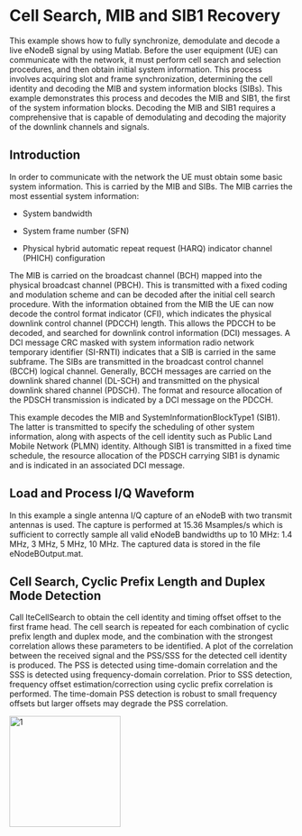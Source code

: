 # Cell Search, MIB and SIB1 Recovery

This example shows how to fully synchronize, demodulate and decode a live eNodeB signal by using Matlab. Before the user equipment (UE) can communicate with the network, it must perform cell search and selection procedures, and then obtain initial system information. This process involves acquiring slot and frame synchronization, determining the cell identity and decoding the MIB and system information blocks (SIBs). This example demonstrates this process and decodes the MIB and SIB1, the first of the system information blocks. Decoding the MIB and SIB1 requires a comprehensive that is capable of demodulating and decoding the majority of the downlink channels and signals.

## Introduction

In order to communicate with the network the UE must obtain some basic system information. This is carried by the MIB and SIBs. The MIB carries the most essential system information:

- System bandwidth

- System frame number (SFN)

- Physical hybrid automatic repeat request (HARQ) indicator channel (PHICH) configuration

The MIB is carried on the broadcast channel (BCH) mapped into the physical broadcast channel (PBCH). This is transmitted with a fixed coding and modulation scheme and can be decoded after the initial cell search procedure. With the information obtained from the MIB the UE can now decode the control format indicator (CFI), which indicates the physical downlink control channel (PDCCH) length. This allows the PDCCH to be decoded, and searched for downlink control information (DCI) messages. A DCI message CRC masked with system information radio network temporary identifier (SI-RNTI) indicates that a SIB is carried in the same subframe. The SIBs are transmitted in the broadcast control channel (BCCH) logical channel. Generally, BCCH messages are carried on the downlink shared channel (DL-SCH) and transmitted on the physical downlink shared channel (PDSCH). The format and resource allocation of the PDSCH transmission is indicated by a DCI message on the PDCCH.

This example decodes the MIB and SystemInformationBlockType1 (SIB1). The latter is transmitted to specify the scheduling of other system information, along with aspects of the cell identity such as Public Land Mobile Network (PLMN) identity. Although SIB1 is transmitted in a fixed time schedule, the resource allocation of the PDSCH carrying SIB1 is dynamic and is indicated in an associated DCI message.

## Load and Process I/Q Waveform

In this example a single antenna I/Q capture of an eNodeB with two transmit antennas is used. The capture is performed at 15.36 Msamples/s which is sufficient to correctly sample all valid eNodeB bandwidths up to 10 MHz: 1.4 MHz, 3 MHz, 5 MHz, 10 MHz. The captured data is stored in the file eNodeBOutput.mat.

## Cell Search, Cyclic Prefix Length and Duplex Mode Detection

Call lteCellSearch to obtain the cell identity and timing offset offset to the first frame head. The cell search is repeated for each combination of cyclic prefix length and duplex mode, and the combination with the strongest correlation allows these parameters to be identified. A plot of the correlation between the received signal and the PSS/SSS for the detected cell identity is produced. The PSS is detected using time-domain correlation and the SSS is detected using frequency-domain correlation. Prior to SSS detection, frequency offset estimation/correction using cyclic prefix correlation is performed. The time-domain PSS detection is robust to small frequency offsets but larger offsets may degrade the PSS correlation.

<img width="197" alt="1" src="https://github.com/serttasbugrahan/lte-cell-search-mib-sib1-recovery/assets/140887398/c522f317-3f25-4c77-964d-da34cb4d5bd4">
